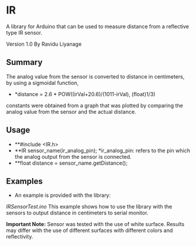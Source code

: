 # IR
A library for Arduino that can be used to measure distance from a reflective type IR sensor.

Version 1.0
By Ravidu Liyanage

## Summary
The analog value from the sensor is converted to distance in centimeters, by using a sigmoidal function, 
- *distance = 2.6 * POW((irVal+20.6)/(1011-irVal), (float)1/3)

constants were obtained from a graph that was plotted by comparing the analog value from the sensor and the actual distance.

## Usage
- **#include <IR.h>
- **IR sensor_name(ir_analog_pin);
  *ir_analog_pin: refers to the pin which the analog output from the sensor is connected.
- **float distance = sensor_name.getDistance();

## Examples
- An example is provided with the library:

*IRSensorTest.ino*
This example shows how to use the library with the sensors to output distance in centimeters to serial monitor.

**Important Note:** Sensor was tested with the use of white surface. Results may differ with the use of different surfaces with different colors and reflectivity.
